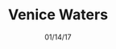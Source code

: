 ---
title: Venice Waters
layout: post

id: "2"
image: "venice-waters.jpg"
price: 20.00
date: "01/14/17"
path: "/venice-waters/"
description: "Print is 15 X 11 inches, inkjet print by me. Ships worldwide."
---
